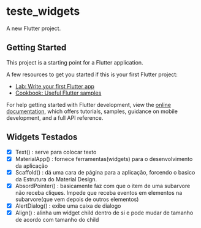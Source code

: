 # teste_widgets

A new Flutter project.

## Getting Started

This project is a starting point for a Flutter application.

A few resources to get you started if this is your first Flutter project:

- [Lab: Write your first Flutter app](https://docs.flutter.dev/get-started/codelab)
- [Cookbook: Useful Flutter samples](https://docs.flutter.dev/cookbook)

For help getting started with Flutter development, view the
[online documentation](https://docs.flutter.dev/), which offers tutorials,
samples, guidance on mobile development, and a full API reference.

## Widgets Testados

- [x] Text() : serve para colocar texto
- [x] MaterialApp() : fornece ferramentas(widgets) para o desenvolvimento da aplicação
- [x] Scaffold() : dá uma cara de página para a aplicação, forcendo o basico da Estrutura do Material Design.
- [x] AbsordPointer() : basicamente faz com que o item de uma subarvore não receba cliques. Impede que receba eventos em elementos na subarvore(que vem depois de outros elementos)
- [x] AlertDialog() : exibe uma caixa de dialogo
- [x] Align() : alinha um widget child dentro de si e pode mudar de tamanho de acordo com tamanho do child